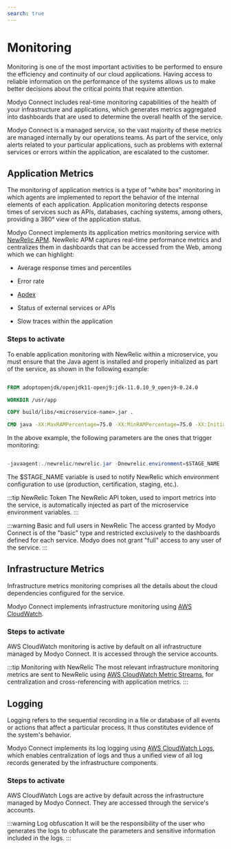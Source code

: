 ```yaml
---
search: true
---
```



# Monitoring

Monitoring is one of the most important activities to be performed to ensure the efficiency and continuity of our cloud applications. Having access to reliable information on the performance of the systems allows us to make better decisions about the critical points that require attention.

Modyo Connect includes real-time monitoring capabilities of the health of your infrastructure and applications, which generates metrics aggregated into dashboards that are used to determine the overall health of the service.

Modyo Connect is a managed service, so the vast majority of these metrics are managed internally by our operations teams. As part of the service, only alerts related to your particular applications, such as problems with external services or errors within the application, are escalated to the customer.

## Application Metrics

The monitoring of application metrics is a type of "white box" monitoring in which agents are implemented to report the behavior of the internal elements of each application. Application monitoring detects response times of services such as APIs, databases, caching systems, among others, providing a 360° view of the application status.

Modyo Connect implements its application metrics monitoring service with [NewRelic APM](https://www.newrelic.com). NewRelic APM captures real-time performance metrics and centralizes them in dashboards that can be accessed from the Web, among which we can highlight:

- Average response times and percentiles

- Error rate

- [Apdex](https://en.wikipedia.org/wiki/Apdex)

- Status of external services or APIs

- Slow traces within the application


### Steps to activate

To enable application monitoring with NewRelic within a microservice, you must ensure that the Java agent is installed and properly initialized as part of the service, as shown in the following example:


``` Dockerfile

FROM adoptopenjdk/openjdk11-openj9:jdk-11.0.10_9_openj9-0.24.0

WORKDIR /usr/app

COPY build/libs/<microservice-name>.jar .

CMD java -XX:MaxRAMPercentage=75.0 -XX:MinRAMPercentage=75.0 -XX:InitialRAMPercentage=75.0 -jar -Dhttps.protocols=TLSv1.2 -javaagent:./newrelic/newrelic.jar -Dnewrelic.environment=$STAGE_NAME <microservice-name>.jar

```

In the above example, the following parameters are the ones that trigger monitoring:


``` Java

-javaagent:./newrelic/newrelic.jar -Dnewrelic.environment=$STAGE_NAME 

```


The $STAGE_NAME variable is used to notify NewRelic which environment configuration to use (production, certification, staging, etc.).



:::tip NewRelic Token
The NewRelic API token, used to import metrics into the service, is automatically injected as part of the microservice environment variables.
:::


:::warning Basic and full users in NewRelic
The access granted by Modyo Connect is of the "basic" type and restricted exclusively to the dashboards defined for each service. Modyo does not grant "full" access to any user of the service.
:::


## Infrastructure Metrics

Infrastructure metrics monitoring comprises all the details about the cloud dependencies configured for the service.


Modyo Connect implements infrastructure monitoring using [AWS CloudWatch](https://aws.amazon.com/cloudwatch).


### Steps to activate

AWS CloudWatch monitoring is active by default on all infrastructure managed by Modyo Connect. It is accessed through the service accounts.


:::tip Monitoring with NewRelic
The most relevant infrastructure monitoring metrics are sent to NewRelic using [AWS CloudWatch Metric Streams](https://docs.aws.amazon.com/AmazonCloudWatch/latest/monitoring/CloudWatch-Metric-Streams.html), for centralization and cross-referencing with application metrics.
:::


## Logging

Logging refers to the sequential recording in a file or database of all events or actions that affect a particular process. It thus constitutes evidence of the system's behavior.


Modyo Connect implements its log logging using [AWS CloudWatch Logs](https://docs.aws.amazon.com/AmazonCloudWatch/latest/logs/WhatIsCloudWatchLogs.html), which enables centralization of logs and thus a unified view of all log records generated by the infrastructure components.


### Steps to activate

AWS CloudWatch Logs are active by default across the infrastructure managed by Modyo Connect. They are accessed through the service's accounts.


:::warning Log obfuscation
It will be the responsibility of the user who generates the logs to obfuscate the parameters and sensitive information included in the logs.
:::

